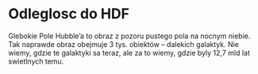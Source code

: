 # Odleglosc do HDF

Glebokie Pole Hubble’a to obraz z pozoru pustego pola na nocnym niebie. Tak
naprawde obraz obejmuje 3 tys. obiektów – dalekich galaktyk. Nie wiemy, gdzie te
galaktyki sa teraz, ale za to wiemy, gdzie byly 12,7 mld lat swietlnych temu.
